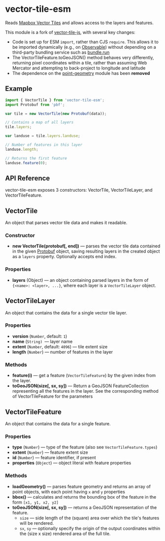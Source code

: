 # vector-tile-esm

Reads [Mapbox Vector Tiles] and allows access to the layers and features.

This module is a fork of [vector-tile-js], with several key changes:
- Code is set up for ESM `import`, rather than CJS `require`. This allows it
  to be imported dynamically (e.g., on [Observable]) without depending on a
  third-party bundling service such as [bundle.run]
- The VectorTileFeature.toGeoJSON() method behaves very differently, returning
  pixel coordinates within a tile, rather than assuming Web Mercator and
  attempting to back-project to longitude and latitude
- The dependence on the [point-geometry] module has been **removed**

[Mapbox Vector Tiles]: https://github.com/mapbox/vector-tile-spec
[vector-tile-js]: https://github.com/mapbox/vector-tile-js
[Observable]: https://observablehq.com
[bundle.run]: https://bundle.run
[point-geometry]: https://github.com/mapbox/point-geometry

## Example

```js
import { VectorTile } from 'vector-tile-esm';
import Protobuf from 'pbf';

var tile = new VectorTile(new Protobuf(data));

// Contains a map of all layers
tile.layers;

var landuse = tile.layers.landuse;

// Number of features in this layer
landuse.length;

// Returns the first feature
landuse.feature(0);
```

## API Reference
vector-tile-esm exposes 3 constructors: VectorTile, VectorTileLayer, and
VectorTileFeature.

## VectorTile

An object that parses vector tile data and makes it readable.

### Constructor

- **new VectorTile(protobuf[, end])** &mdash;
  parses the vector tile data contained in the given [Protobuf] object,
  saving resulting layers in the created object as a `layers` property. 
  Optionally accepts end index.

[Protobuf]: https://github.com/mapbox/pbf

### Properties

- **layers** (Object) &mdash; an object containing parsed layers in the form of 
  `{<name>: <layer>, ...}`, where each layer is a `VectorTileLayer` object.

## VectorTileLayer

An object that contains the data for a single vector tile layer.

### Properties

- **version** (`Number`, default: `1`)
- **name** (`String) `&mdash; layer name
- **extent** (`Number`, default: `4096`) &mdash; tile extent size
- **length** (`Number`) &mdash; number of features in the layer

### Methods

- **feature(i)** &mdash; get a feature (`VectorTileFeature`) by the given index
  from the layer.
- **toGeoJSON(size[, sx, sy])** &mdash; Return a GeoJSON FeatureCollection
  representing all the features in the layer. See the corresponding method of
  VectorTileFeature for the parameters

## VectorTileFeature

An object that contains the data for a single feature.

### Properties

- **type** (`Number`) &mdash; type of the feature (also see `VectorTileFeature.types`)
- **extent** (`Number`) &mdash; feature extent size
- **id** (`Number`) &mdash; feature identifier, if present
- **properties** (`Object`) &mdash; object literal with feature properties

### Methods

- **loadGeometry()** &mdash; parses feature geometry and returns an array of
  point objects, with each point having `x` and `y` properties
- **bbox()** &mdash; calculates and returns the bounding box of the feature in 
  the form `[x1, y1, x2, y2]`
- **toGeoJSON(size[, sx, sy])** &mdash; returns a GeoJSON representation of the 
  feature. 
  - `size` &mdash; side length of the (square) area over which the tile's 
    features will be rendered. 
  - `sx`, `sy` &mdash; optionally specify the origin of the output coordinates 
    within the (size x size) rendered area of the full tile.

